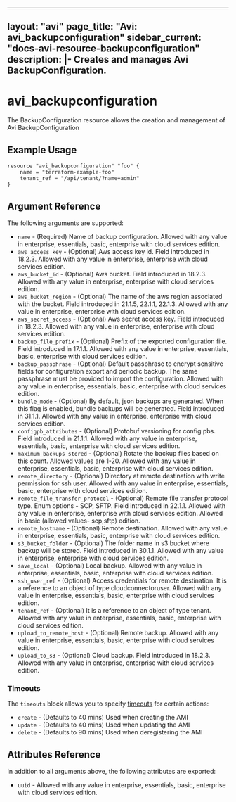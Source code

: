 <!--
    Copyright 2021 VMware, Inc.
    SPDX-License-Identifier: Mozilla Public License 2.0
-->
---
layout: "avi"
page_title: "Avi: avi_backupconfiguration"
sidebar_current: "docs-avi-resource-backupconfiguration"
description: |-
  Creates and manages Avi BackupConfiguration.
---

# avi_backupconfiguration

The BackupConfiguration resource allows the creation and management of Avi BackupConfiguration

## Example Usage

```hcl
resource "avi_backupconfiguration" "foo" {
    name = "terraform-example-foo"
    tenant_ref = "/api/tenant/?name=admin"
}
```

## Argument Reference

The following arguments are supported:

* `name` - (Required) Name of backup configuration. Allowed with any value in enterprise, essentials, basic, enterprise with cloud services edition.
* `aws_access_key` - (Optional) Aws access key id. Field introduced in 18.2.3. Allowed with any value in enterprise, enterprise with cloud services edition.
* `aws_bucket_id` - (Optional) Aws bucket. Field introduced in 18.2.3. Allowed with any value in enterprise, enterprise with cloud services edition.
* `aws_bucket_region` - (Optional) The name of the aws region associated with the bucket. Field introduced in 21.1.5, 22.1.1, 22.1.3. Allowed with any value in enterprise, enterprise with cloud services edition.
* `aws_secret_access` - (Optional) Aws secret access key. Field introduced in 18.2.3. Allowed with any value in enterprise, enterprise with cloud services edition.
* `backup_file_prefix` - (Optional) Prefix of the exported configuration file. Field introduced in 17.1.1. Allowed with any value in enterprise, essentials, basic, enterprise with cloud services edition.
* `backup_passphrase` - (Optional) Default passphrase to encrypt sensitive fields for configuration export and periodic backup. The same passphrase must be provided to import the configuration. Allowed with any value in enterprise, essentials, basic, enterprise with cloud services edition.
* `bundle_mode` - (Optional) By default, json backups are generated. When this flag is enabled, bundle backups will be generated. Field introduced in 31.1.1. Allowed with any value in enterprise, enterprise with cloud services edition.
* `configpb_attributes` - (Optional) Protobuf versioning for config pbs. Field introduced in 21.1.1. Allowed with any value in enterprise, essentials, basic, enterprise with cloud services edition.
* `maximum_backups_stored` - (Optional) Rotate the backup files based on this count. Allowed values are 1-20. Allowed with any value in enterprise, essentials, basic, enterprise with cloud services edition.
* `remote_directory` - (Optional) Directory at remote destination with write permission for ssh user. Allowed with any value in enterprise, essentials, basic, enterprise with cloud services edition.
* `remote_file_transfer_protocol` - (Optional) Remote file transfer protocol type. Enum options - SCP, SFTP. Field introduced in 22.1.1. Allowed with any value in enterprise, enterprise with cloud services edition. Allowed in basic (allowed values- scp,sftp) edition.
* `remote_hostname` - (Optional) Remote destination. Allowed with any value in enterprise, essentials, basic, enterprise with cloud services edition.
* `s3_bucket_folder` - (Optional) The folder name in s3 bucket where backup will be stored. Field introduced in 30.1.1. Allowed with any value in enterprise, enterprise with cloud services edition.
* `save_local` - (Optional) Local backup. Allowed with any value in enterprise, essentials, basic, enterprise with cloud services edition.
* `ssh_user_ref` - (Optional) Access credentials for remote destination. It is a reference to an object of type cloudconnectoruser. Allowed with any value in enterprise, essentials, basic, enterprise with cloud services edition.
* `tenant_ref` - (Optional) It is a reference to an object of type tenant. Allowed with any value in enterprise, essentials, basic, enterprise with cloud services edition.
* `upload_to_remote_host` - (Optional) Remote backup. Allowed with any value in enterprise, essentials, basic, enterprise with cloud services edition.
* `upload_to_s3` - (Optional) Cloud backup. Field introduced in 18.2.3. Allowed with any value in enterprise, enterprise with cloud services edition.


### Timeouts

The `timeouts` block allows you to specify [timeouts](https://www.terraform.io/docs/configuration/resources.html#timeouts) for certain actions:

* `create` - (Defaults to 40 mins) Used when creating the AMI
* `update` - (Defaults to 40 mins) Used when updating the AMI
* `delete` - (Defaults to 90 mins) Used when deregistering the AMI

## Attributes Reference

In addition to all arguments above, the following attributes are exported:

* `uuid` -  Allowed with any value in enterprise, essentials, basic, enterprise with cloud services edition.

